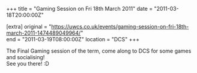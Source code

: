 +++
title = "Gaming Session on Fri 18th March 2011"
date = "2011-03-18T20:00:00Z"

[extra]
original = "https://uwcs.co.uk/events/gaming-session-on-fri-18th-march-2011-1474489049964/"    
end = "2011-03-19T08:00:00Z"
location = "DCS"
+++

The Final Gaming session of the term, come along to DCS for some games and socialising\!  
See you there\! :D

